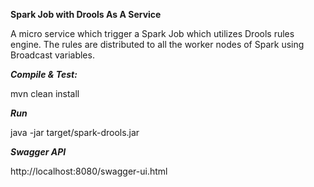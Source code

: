 **Spark Job with Drools As A Service**

A micro service which trigger a Spark Job which utilizes Drools rules
engine. The rules are distributed to all the worker nodes of Spark using
Broadcast variables.

**_Compile & Test:_**

mvn clean install

**_Run_**

java -jar target/spark-drools.jar

_**Swagger API**_

http://localhost:8080/swagger-ui.html